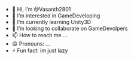 - 👋 Hi, I’m @Vasanth2801
- 👀 I’m interested in GameDeveloping
- 🌱 I’m currently learning Unity3D
- 💞️ I’m looking to collaborate on GameDevolpers
- 📫 How to reach me ...
- 😄 Pronouns: ...
- ⚡ Fun fact: im just lazy

<!---
Vasanth2801/Vasanth2801 is a ✨ special ✨ repository because its `README.md` (this file) appears on your GitHub profile.
You can click the Preview link to take a look at your changes.
--->
